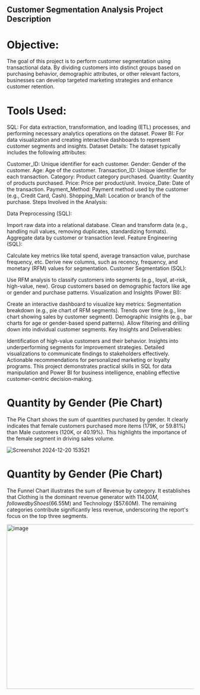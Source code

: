 ## Customer Segmentation Analysis Project Description
# Objective:
The goal of this project is to perform customer segmentation using transactional data. By dividing customers into distinct groups based on purchasing behavior, demographic attributes, or other relevant factors, businesses can develop targeted marketing strategies and enhance customer retention.

# Tools Used:

SQL: For data extraction, transformation, and loading (ETL) processes, and performing necessary analytics operations on the dataset.
Power BI: For data visualization and creating interactive dashboards to represent customer segments and insights.
Dataset Details:
The dataset typically includes the following attributes:

Customer_ID: Unique identifier for each customer.
Gender: Gender of the customer.
Age: Age of the customer.
Transaction_ID: Unique identifier for each transaction.
Category: Product category purchased.
Quantity: Quantity of products purchased.
Price: Price per product/unit.
Invoice_Date: Date of the transaction.
Payment_Method: Payment method used by the customer (e.g., Credit Card, Cash).
Shopping_Mall: Location or branch of the purchase.
Steps Involved in the Analysis:

Data Preprocessing (SQL):

Import raw data into a relational database.
Clean and transform data (e.g., handling null values, removing duplicates, standardizing formats).
Aggregate data by customer or transaction level.
Feature Engineering (SQL):

Calculate key metrics like total spend, average transaction value, purchase frequency, etc.
Derive new columns, such as recency, frequency, and monetary (RFM) values for segmentation.
Customer Segmentation (SQL):

Use RFM analysis to classify customers into segments (e.g., loyal, at-risk, high-value, new).
Group customers based on demographic factors like age or gender and purchase patterns.
Visualization and Insights (Power BI):

Create an interactive dashboard to visualize key metrics:
Segmentation breakdown (e.g., pie chart of RFM segments).
Trends over time (e.g., line chart showing sales by customer segment).
Demographic insights (e.g., bar charts for age or gender-based spend patterns).
Allow filtering and drilling down into individual customer segments.
Key Insights and Deliverables:

Identification of high-value customers and their behavior.
Insights into underperforming segments for improvement strategies.
Detailed visualizations to communicate findings to stakeholders effectively.
Actionable recommendations for personalized marketing or loyalty programs.
This project demonstrates practical skills in SQL for data manipulation and Power BI for business intelligence, enabling effective customer-centric decision-making.

#   Quantity by Gender (Pie Chart)
The Pie Chart shows the sum of quantities purchased by gender. It clearly indicates that female customers purchased more items (179K, or 59.81%) than Male    customers (120K, or 40.19%). This highlights the importance of the female segment in driving sales volume.

   
![Screenshot 2024-12-20 153521](https://github.com/user-attachments/assets/1f199a7f-9251-432f-a1cb-8e4fccda5132)


# Quantity by Gender (Pie Chart)
The Funnel Chart illustrates the sum of Revenue by category. It establishes that Clothing is the dominant revenue generator with $114.00M, followed by Shoes ($66.55M) and Technology ($57.60M). The remaining categories contribute significantly less revenue, underscoring the report's focus on the top three segments.

<img width="935" height="442" alt="image" src="https://github.com/user-attachments/assets/2b434c6a-65c4-413d-bb65-3b30445f0500" />






